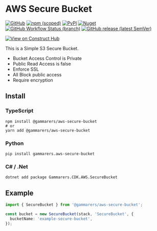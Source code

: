 # AWS Secure Bucket

[![GitHub](https://img.shields.io/github/license/gammarers/aws-secure-bucket?style=flat-square)](https://github.com/gammarers/aws-secure-bucket/blob/main/LICENSE)
[![npm (scoped)](https://img.shields.io/npm/v/@gammarers/aws-secure-bucket?style=flat-square)](https://www.npmjs.com/package/@gammarers/aws-secure-bucket)
[![PyPI](https://img.shields.io/pypi/v/gammarers.aws-secure-bucket?style=flat-square)](https://pypi.org/project/gammarers.aws-secure-bucket/)
[![Nuget](https://img.shields.io/nuget/v/gammarers.CDK.AWS.SecureBucket?style=flat-square)](https://www.nuget.org/packages/gammarers.CDK.AWS.SecureBucket/)
[![GitHub Workflow Status (branch)](https://img.shields.io/github/actions/workflow/status/gammarers/aws-secure-bucket/release.yml?branch=main&label=release&style=flat-square)](https://github.com/gammarers/aws-secure-bucket/actions/workflows/release.yml)
[![GitHub release (latest SemVer)](https://img.shields.io/github/v/release/gammarers/aws-secure-bucket?sort=semver&style=flat-square)](https://github.com/gammarers/aws-secure-bucket/releases)

[![View on Construct Hub](https://constructs.dev/badge?package=@gammarers/aws-secure-bucket)](https://constructs.dev/packages/@gammarers/aws-secure-bucket)

This is a Simple S3 Secure Bucket.

- Bucket Access Control is Private
- Public Read Access is false
- Enforce SSL
- All Block public access
- Require encryption

## Install

### TypeScript

```shell
npm install @gammarers/aws-secure-bucket
# or
yarn add @gammarers/aws-secure-bucket
```

### Python

```shell
pip install gammarers.aws-secure-bucket
```

### C# / .Net

```shell
dotnet add package Gammarers.CDK.AWS.SecureBucket
```

## Example

```typescript
import { SecureBucket } from '@gammarers/aws-secure-bucket';

const bucket = new SecureBucket(stack, 'SecureBucket', {
  bucketName: 'example-secure-bucket',
});

```
